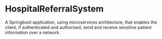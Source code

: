 # HospitalReferralSystem
A Springboot application, using microservices architecture, that enables the client, if authenticated and authorised, send and receive sensitive patient information over a network. 
